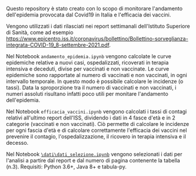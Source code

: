 Questo repository è stato creato con lo scopo di monitorare l'andamento dell'epidemia provocata dal Covid19 in Italia e l'efficacia dei vaccini.

Vengono utilizzati i dati rilasciati nei report settimanali dell'Istituto Superiore di Sanità, come ad esempio https://www.epicentro.iss.it/coronavirus/bollettino/Bollettino-sorveglianza-integrata-COVID-19_8-settembre-2021.pdf.

Nel Notebook `andamento_epidemia.ipynb` vengono calcolate le curve epidemiche relative a nuovi casi, ospedalizzati, ricoverati in terapia intensiva e deceduti, divise per vaccinati e non vaccinate. Le curve epidemiche sono rapportate al numero di vaccinati e non vaccinati, in ogni intervallo temporale. In questo modo è possibile calcolare le incidenze (o tassi). Data la sproporzione tra il numero di vaccinati e non vaccinati, i numeri assoluti risultano infatti poco utili per monitare l'andamento dell'epidemia. 


Nel Notebook `efficacia_vaccini.ipynb` vengono calcolati i tassi di contagi relativi all'ultimo report dell'ISS, dividendo i dati in 4 fasce d'età e in 2 categorie (vaccinati e non vaccinati). Ciò permette di calcolare le incidenze per ogni fascia d'età e di calcolare correttamente l'efficacia dei vaccini nel prevenire il contagio, l'ospedalizzazione, il ricovero in terapia intensiva e il decesso. 


Nel Notebook [`\dati\dati_selezione.ipynb`](https://github.com/apalladi/covid_vaccini_monitoraggio/blob/main/dati/dati_selezione.ipynb) vengono selezionati i dati per l'analisi a partire dal report e dal numero di pagina contenente la tabella (n.3). Requisiti: Python 3.6+, Java 8+ e tabula-py. 
